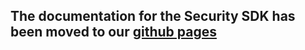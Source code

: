 ## The documentation for the Security SDK has been moved to our [github pages](https://blinkreceipt.github.io/blinkreceipt-android/)

